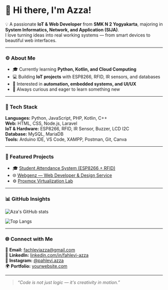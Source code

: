 # 👋 Hi there, I'm Azza!

💡 A passionate **IoT & Web Developer** from **SMK N 2 Yogyakarta**, majoring in **System Informatics, Network, and Application (SIJA)**.  
I love turning ideas into real working systems — from smart devices to beautiful web interfaces.

---

### ⚙️ About Me
- 🎓 Currently learning **Python, Kotlin, and Cloud Computing**
- 💻 Building **IoT projects** with ESP8266, RFID, IR sensors, and databases
- 🧠 Interested in **automation, embedded systems, and UI/UX**
- 🌱 Always curious and eager to learn something new

---

### 🧰 Tech Stack
**Languages:** Python, JavaScript, PHP, Kotlin, C++  
**Web:** HTML, CSS, Node.js, Laravel  
**IoT & Hardware:** ESP8266, RFID, IR Sensor, Buzzer, LCD I2C  
**Database:** MySQL, MariaDB  
**Tools:** Arduino IDE, VS Code, XAMPP, Postman, Git, Canva

---

### 🚀 Featured Projects
- 🎓 [Student Attendance System (ESP8266 + RFID)](https://github.com/yourusername/absensi-rfid)
- 🌐 [Webgenz — Web Developer & Design Service](https://github.com/yourusername/webgenz)
- ⚙️ [Proxmox Virtualization Lab](https://github.com/yourusername/proxmox-lab)

---

### 📊 GitHub Insights
![Aza's GitHub stats](https://github-readme-stats.vercel.app/api?username=yourusername&show_icons=true&theme=radical)

![Top Langs](https://github-readme-stats.vercel.app/api/top-langs/?username=yourusername&layout=compact&theme=radical)

---

### 🌐 Connect with Me
📧 **Email:** fachleviazza@gmail.com  
💼 **LinkedIn:** [linkedin.com/in/fahlevi-azza](www.linkedin.com/in/fahlevi-azza-0a59ab337)  
📸 **Instagram:** [@pahlevi.azza](https://www.instagram.com/pahlevi.azza)  
🌍 **Portfolio:** [yourwebsite.com](https://yourwebsite.com)

---

> _“Code is not just logic — it's creativity in motion.”_
